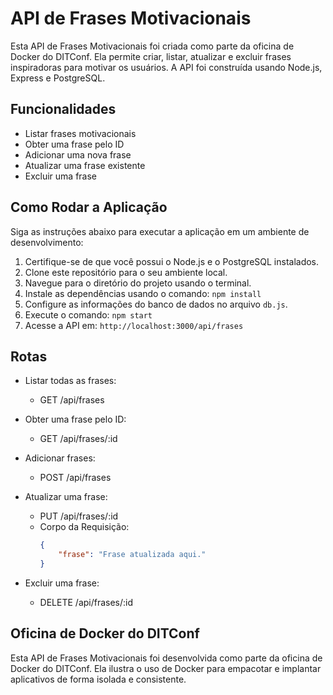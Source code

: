 # API de Frases Motivacionais

Esta API de Frases Motivacionais foi criada como parte da oficina de Docker do DITConf. Ela permite criar, listar, atualizar e excluir frases inspiradoras para motivar os usuários. A API foi construída usando Node.js, Express e PostgreSQL.

## Funcionalidades

- Listar frases motivacionais
- Obter uma frase pelo ID
- Adicionar uma nova frase
- Atualizar uma frase existente
- Excluir uma frase

## Como Rodar a Aplicação

Siga as instruções abaixo para executar a aplicação em um ambiente de desenvolvimento:

1. Certifique-se de que você possui o Node.js e o PostgreSQL instalados.
2. Clone este repositório para o seu ambiente local.
3. Navegue para o diretório do projeto usando o terminal.
4. Instale as dependências usando o comando: `npm install`
5. Configure as informações do banco de dados no arquivo `db.js`.
6. Execute o comando: `npm start`
7. Acesse a API em: `http://localhost:3000/api/frases`

## Rotas

- Listar todas as frases:
  - GET /api/frases

- Obter uma frase pelo ID:
  - GET /api/frases/:id

- Adicionar frases:
  - POST /api/frases

- Atualizar uma frase:
  - PUT /api/frases/:id
  - Corpo da Requisição:
    ```json
    {
        "frase": "Frase atualizada aqui."
    }
    ```

- Excluir uma frase:
  - DELETE /api/frases/:id

## Oficina de Docker do DITConf

Esta API de Frases Motivacionais foi desenvolvida como parte da oficina de Docker do DITConf. Ela ilustra o uso de Docker para empacotar e implantar aplicativos de forma isolada e consistente.
